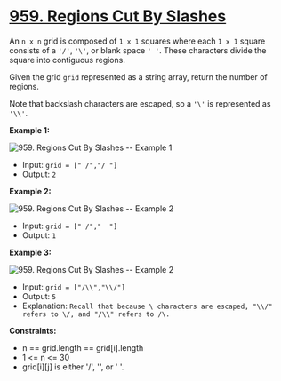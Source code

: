# [959. Regions Cut By Slashes](https://leetcode.com/problems/regions-cut-by-slashes)

An `n x n` grid is composed of `1 x 1` squares where each `1 x 1` square consists of a `'/'`, `'\'`, or blank space `' '`. These characters divide the square into contiguous regions.

Given the grid `grid` represented as a string array, return the number of regions.

Note that backslash characters are escaped, so a `'\'` is represented as `'\\'`.

**Example 1:**

![959. Regions Cut By Slashes -- Example 1](https://assets.leetcode.com/uploads/2018/12/15/1.png)

- Input: `grid = [" /","/ "]`
- Output: `2`

**Example 2:**

![959. Regions Cut By Slashes -- Example 2](https://assets.leetcode.com/uploads/2018/12/15/2.png)

- Input: `grid = [" /","  "]`
- Output: `1`


**Example 3:**

![959. Regions Cut By Slashes -- Example 2](https://assets.leetcode.com/uploads/2018/12/15/4.png)


- Input: `grid = ["/\\","\\/"]`
- Output: `5`
- Explanation: `Recall that because \ characters are escaped, "\\/" refers to \/, and "/\\" refers to /\.`
 

**Constraints:**

- n == grid.length == grid[i].length
- 1 <= n <= 30
- grid[i][j] is either '/', '\', or ' '.